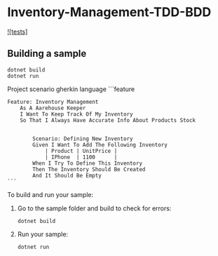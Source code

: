 # Inventory-Management-TDD-BDD

[![tests]](https://github.com/dotnet/samples/actions/workflows/build-validation.yml)

## Building a sample

```console
dotnet build
dotnet run
```

Project scenario gherkin language
    ```feature

    Feature: Inventory Management
        As A Aarehouse Keeper
        I Want To Keep Track Of My Inventory
        So That I Always Have Accurate Info About Products Stock


            Scenario: Defining New Inventory
            Given I Want To Add The Following Inventory
                | Product | UnitPrice |
                | IPhone  | 1100      |
            When I Try To Define This Inventory
            Then The Inventory Should Be Created
            And It Should Be Empty
    ```

To build and run your sample:

1. Go to the sample folder and build to check for errors:

    ```console
    dotnet build
    ```

2. Run your sample:

    ```console
    dotnet run
    ```
